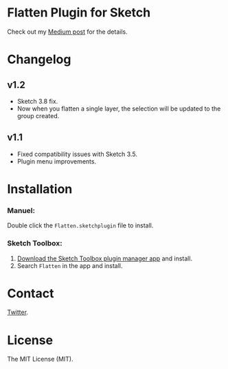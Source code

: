 # Flatten Plugin for Sketch

Check out my [Medium post](https://medium.com/design-prototype-develop/flatten-plugin-for-sketch-af2d59b0458#.n2wmykvj5) for the details.

# Changelog

## v1.2
- Sketch 3.8 fix.
- Now when you flatten a single layer, the selection will be updated to the group created.

## v1.1
- Fixed compatibility issues with Sketch 3.5.
- Plugin menu improvements.

# Installation

### Manuel:
Double click the `Flatten.sketchplugin` file to install.

### Sketch Toolbox:
1. [Download the Sketch Toolbox plugin manager app](http://sketchtoolbox.com) and install.
2. Search `Flatten` in the app and install.

# Contact

[Twitter](https://twitter.com/einancunlu).

# License

The MIT License (MIT).
